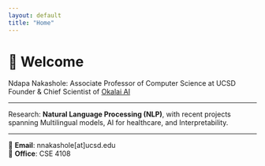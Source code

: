 ```yaml
---
layout: default
title: "Home"
---
```


# 👋 Welcome

Ndapa Nakashole: Associate Professor of Computer Science at UCSD  
Founder & Chief Scientist of [Okalai AI](https://okalai.org)

---

Research: **Natural Language Processing (NLP)**, with recent projects spanning Multilingual models, AI for healthcare, and Interpretability.

---

📧 **Email**: nnakashole[at]ucsd.edu  
🏢 **Office**: CSE 4108



